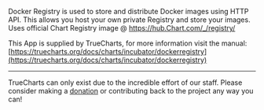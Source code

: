 Docker Registry is used to store and distribute Docker images using HTTP API. This allows you host your own private Registry and store your images. Uses official Chart Registry image @ https://hub.Chart.com/_/registry/


This App is supplied by TrueCharts, for more information visit the manual: [https://truecharts.org/docs/charts/incubator/dockerregistry](https://truecharts.org/docs/charts/incubator/dockerregistry)

---

TrueCharts can only exist due to the incredible effort of our staff.
Please consider making a [donation](https://truecharts.org/docs/about/sponsor) or contributing back to the project any way you can!
